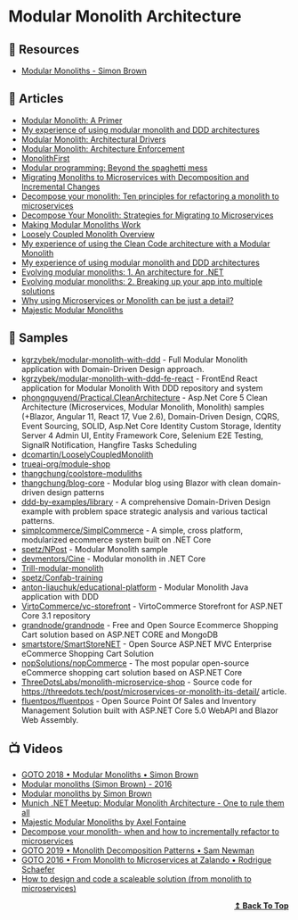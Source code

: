 # Modular Monolith Architecture

## 📘 Resources

- [Modular Monoliths - Simon Brown](https://files.gotocon.com/uploads/slides/conference_12/515/original/gotoberlin2018-modular-monoliths.pdf)

## 📕 Articles

- [Modular Monolith: A Primer](http://www.kamilgrzybek.com/design/modular-monolith-primer/)
- [My experience of using modular monolith and DDD architectures](https://www.thereformedprogrammer.net/my-experience-of-using-modular-monolith-and-ddd-architectures/)
- [Modular Monolith: Architectural Drivers](http://www.kamilgrzybek.com/design/modular-monolith-architectural-drivers/)
- [Modular Monolith: Architecture Enforcement](http://www.kamilgrzybek.com/design/modular-monolith-architecture-enforcement/)
- [MonolithFirst](https://martinfowler.com/bliki/MonolithFirst.html)
- [Modular programming: Beyond the spaghetti mess](https://www.tiny.cloud/blog/modular-programming-principle/)
- [Migrating Monoliths to Microservices with Decomposition and Incremental Changes](https://www.infoq.com/articles/migrating-monoliths-to-microservices-with-decomposition/)
- [Decompose your monolith: Ten principles for refactoring a monolith to microservices](https://chrisrichardson.net/post/refactoring/2020/08/21/ten-principles-for-refactoring-to-microservices.html)
- [Decompose Your Monolith: Strategies for Migrating to Microservices](https://chrisrichardson.net/post/refactoring/2019/10/09/refactoring-to-microservices.html)
- [Making Modular Monoliths Work](https://sookocheff.com/post/architecture/making-modular-monoliths-work/)
- [Loosely Coupled Monolith Overview](https://codeopinion.com/loosely-coupled-monolith/)
- [My experience of using the Clean Code architecture with a Modular Monolith](https://www.thereformedprogrammer.net/my-experience-of-using-the-clean-code-architecture-with-a-modular-monolith/)
- [My experience of using modular monolith and DDD architectures](https://www.thereformedprogrammer.net/my-experience-of-using-modular-monolith-and-ddd-architectures/)
- [Evolving modular monoliths: 1. An architecture for .NET](https://www.thereformedprogrammer.net/evolving-modular-monoliths-1-an-architecture-for-net/)
- [Evolving modular monoliths: 2. Breaking up your app into multiple solutions](https://www.thereformedprogrammer.net/evolving-modular-monoliths-2-breaking-up-your-app-into-multiple-solutions/)
- [Why using Microservices or Monolith can be just a detail?](https://threedots.tech/post/microservices-or-monolith-its-detail/)
- [Majestic Modular Monoliths](https://lukashajdu.com/post/majestic-modular-monolith/)
## 🚀 Samples

- [kgrzybek/modular-monolith-with-ddd](https://github.com/kgrzybek/modular-monolith-with-ddd) - Full Modular Monolith application with Domain-Driven Design approach.
- [kgrzybek/modular-monolith-with-ddd-fe-react](https://github.com/kgrzybek/modular-monolith-with-ddd-fe-react) - FrontEnd React application for Modular Monolith With DDD repository and system
- [phongnguyend/Practical.CleanArchitecture](https://github.com/phongnguyend/Practical.CleanArchitecture) - Asp.Net Core 5 Clean Architecture (Microservices, Modular Monolith, Monolith) samples (+Blazor, Angular 11, React 17, Vue 2.6), Domain-Driven Design, CQRS, Event Sourcing, SOLID, Asp.Net Core Identity Custom Storage, Identity Server 4 Admin UI, Entity Framework Core, Selenium E2E Testing, SignalR Notification, Hangfire Tasks Scheduling
- [dcomartin/LooselyCoupledMonolith](https://github.com/dcomartin/LooselyCoupledMonolith)
- [trueai-org/module-shop](https://github.com/trueai-org/module-shop)
- [thangchung/coolstore-moduliths](https://github.com/thangchung/coolstore-moduliths)
- [thangchung/blog-core](https://github.com/thangchung/blog-core) - Modular blog using Blazor with clean domain-driven design patterns
- [ddd-by-examples/library](https://github.com/ddd-by-examples/library) - A comprehensive Domain-Driven Design example with problem space strategic analysis and various tactical patterns.
- [simplcommerce/SimplCommerce](https://github.com/simplcommerce/SimplCommerce) - A simple, cross platform, modularized ecommerce system built on .NET Core
- [spetz/NPost](https://github.com/spetz/NPost) - Modular Monolith sample
- [devmentors/Cine](https://github.com/devmentors/Cine) - Modular monolith in .NET Core
- [Trill-modular-monolith](https://github.com/devmentors/Trill-modular-monolith)
- [spetz/Confab-training](https://github.com/spetz/Confab-training)
- [anton-liauchuk/educational-platform](https://github.com/anton-liauchuk/educational-platform) - Modular Monolith Java application with DDD
- [VirtoCommerce/vc-storefront](https://github.com/VirtoCommerce/vc-storefront) - VirtoCommerce Storefront for ASP.NET Core 3.1 repository
- [grandnode/grandnode](https://github.com/grandnode/grandnode) - Free and Open Source Ecommerce Shopping Cart solution based on ASP.NET CORE and MongoDB
- [smartstore/SmartStoreNET](https://github.com/smartstore/SmartStoreNET) - Open Source ASP.NET MVC Enterprise eCommerce Shopping Cart Solution
- [nopSolutions/nopCommerce](https://github.com/nopSolutions/nopCommerce) - The most popular open-source eCommerce shopping cart solution based on ASP.NET Core
- [ThreeDotsLabs/monolith-microservice-shop](https://github.com/ThreeDotsLabs/monolith-microservice-shop) - Source code for https://threedots.tech/post/microservices-or-monolith-its-detail/ article.
- [fluentpos/fluentpos](https://github.com/fluentpos/fluentpos) - Open Source Point Of Sales and Inventory Management Solution built with ASP.NET Core 5.0 WebAPI and Blazor Web Assembly.
## 📺 Videos

- [GOTO 2018 • Modular Monoliths • Simon Brown](https://www.youtube.com/watch?v=5OjqD-ow8GE)
- [Modular monoliths (Simon Brown) - 2016](https://www.youtube.com/watch?v=kbKxmEeuvc4)
- [Modular monoliths by Simon Brown](https://www.youtube.com/watch?v=h_rBDIC51C4)
- [Munich .NET Meetup: Modular Monolith Architecture - One to rule them all](https://www.youtube.com/watch?v=tpeOWlif1l4)
- [Majestic Modular Monoliths by Axel Fontaine](https://www.youtube.com/watch?v=BOvxJaklcr0)
- [Decompose your monolith- when and how to incrementally refactor to microservices](https://vimeo.com/442842127/543b578f38)
- [GOTO 2019 • Monolith Decomposition Patterns • Sam Newman](https://www.youtube.com/watch?v=9I9GdSQ1bbM)
- [GOTO 2016 • From Monolith to Microservices at Zalando • Rodrigue Schaefer](https://www.youtube.com/watch?v=gEeHZwjwehs)
- [How to design and code a scaleable solution (from monolith to microservices)](https://www.youtube.com/watch?v=rzjy2DDPwio)
<div align="right">
  <b><a href="#contents">↥ Back To Top</a></b>
</div>
